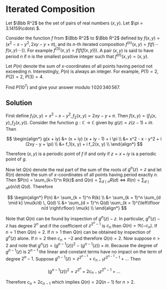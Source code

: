 # Iterated Composition

Let $\Bbb R^2$ be the set of pairs of real numbers $(x, y)$. Let $\pi = 3.14159\cdots\ $.

Consider the function $f$ from $\Bbb R^2$ to $\Bbb R^2$ defined by $f(x, y) = (x^2 - x - y^2, 2xy - y + \pi)$, and its $n$-th iterated composition $f^{(n)}(x, y) = f(f(\cdots f(x, y)\cdots))$. For example $f^{(3)}(x, y) = f(f(f(x, y)))$. A pair $(x, y)$ is said to have period $n$ if $n$ is the smallest positive integer such that $f^{(n)}(x, y) = (x, y)$.

Let $P(n)$ denote the sum of $x$-coordinates of all points having period not exceeding $n$.
Interestingly, $P(n)$ is always an integer. For example, $P(1) = 2$, $P(2) = 2$, $P(3) = 4$.

Find $P(10^7)$ and give your answer modulo $1\,020\,340\,567$.

## Solution

First define $f_1(x, y) = x^2 - x - y^2, f_2(x, y) = 2xy - y + \pi$. Then $f(x, y) = (f_1(x, y), f_2(x, y))$. Consider the function $g: \mathbb{C} \rightarrow \mathbb{C}$ given by $g(z) = z (z - 1) + i \pi$. Then

$$
\begin{align*}
g(x + iy)
&= (x + iy) (x + iy - 1) + i \pi \\
&= x^2 - x - y^2 + i (2xy - y + \pi) \\
&= f_1(x, y) + i f_2(x, y) \\
\end{align*}
$$

Therefore $(x, y)$ is a periodic point of $f$ if and only if $z = x + iy$ is a periodic point of $g$.

Now let $Q(n)$ denote the real part of the sum of the roots of $g^{n}(z) = z$ and let $R(n)$ denote the sum of $x$-coordinates of all points having period exactly $n$. Then $P(n) = \sum_{k=1}^n R(k)$ and $Q(n) = \sum_{d \mid n} R(d) \iff R(n) = \sum_{d \mid n} \mu(n/d) \, Q(d)$. Therefore

$$
\begin{align*}
P(n)
&= \sum_{k = 1}^n R(k) \\
&= \sum_{k = 1}^n \sum_{d \mid k} \mu(k/d) \, Q(d) \\
&= \sum_{d = 1}^n Q(d) \sum_{k = 1}^{\left\lfloor n/d \right\rfloor} \mu(k) \\
\end{align*}
$$

Note that $Q(n)$ can be found by inspection of $g^{n}(z) - z$. In particular, $g^{n}(z) - z$ has degree $2^n$ and if the coefficient of $z^{2^n - 1}$ is $c_n$ then $Q(n) = \Re(-c_n)$. If $n = 1$ then $Q(n) = 2$. If $n \gt 1$ then $Q(n)$ can be obtained by inspection of $g^{n}(z)$ alone. If $n = 2$ then $c_n = -2$ and therefore $Q(n) = 2$. Now suppose $n \gt 2$ and note that $g^{n}(z) = (g^{n-1}(z))^2 - (g^{n-1}(z)) + i \pi$. Because the degree of $g^{n-1}(z)$ is $2^{n-1}$ the linear and constant terms have no impact on the term of degree $2^{n} - 1$. Suppose $g^{n-1}(z) = z^{2^{n-1}} + c_{n-1} z^{2^{n-1}-1} + \dots$ Then

$$
(g^{n-1}(z))^2 = z^{2^n} + 2 c_{n-1} z^{2^n-1} + \dots
$$

Therefore $c_n = 2 c_{n-1}$ which implies $Q(n) = 2 Q(n-1)$ for $n \gt 2$.